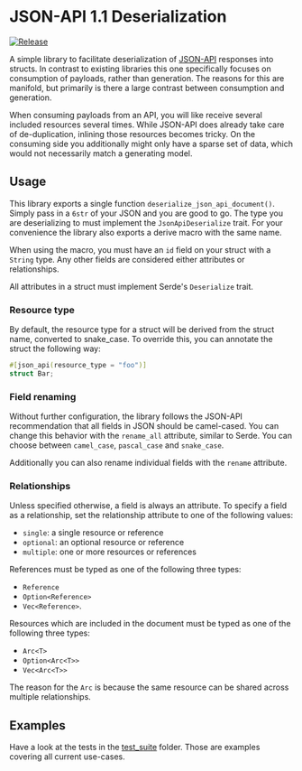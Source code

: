 # JSON-API 1.1 Deserialization

[![Release](https://github.com/DASPRiD/jsonapi-deserialize-rs/actions/workflows/release.yml/badge.svg)](https://github.com/DASPRiD/jsonapi-deserialize-rs/actions/workflows/release.yml)

A simple library to facilitate deserialization of [JSON-API](https://jsonapi.org/) responses into structs. In contrast
to existing libraries this one specifically focuses on consumption of payloads, rather than generation. The reasons for
this are manifold, but primarily is there a large contrast between consumption and generation.

When consuming payloads from an API, you will like receive several included resources several times. While JSON-API
does already take care of de-duplication, inlining those resources becomes tricky. On the consuming side you
additionally might only have a sparse set of data, which would not necessarily match a generating model.

## Usage

This library exports a single function `deserialize_json_api_document()`. Simply pass in a `6str` of your JSON and you
are good to go. The type you are deserializing to must implement the `JsonApiDeserialize` trait. For your convenience
the library also exports a derive macro with the same name.

When using the macro, you must have an `id` field on your struct with a `String` type. Any other fields are considered
either attributes or relationships.

All attributes in a struct must implement Serde's `Deserialize` trait.

### Resource type

By default, the resource type for a struct will be derived from the struct name, converted to snake_case. To override
this, you can annotate the struct the following way:

```rust
#[json_api(resource_type = "foo")]
struct Bar;
```

### Field renaming

Without further configuration, the library follows the JSON-API recommendation that all fields in JSON should be
camel-cased. You can change this behavior with the `rename_all` attribute, similar to Serde. You can choose between
`camel_case`, `pascal_case` and `snake_case`.

Additionally you can also rename individual fields with the `rename` attribute. 

### Relationships

Unless specified otherwise, a field is always an attribute. To specify a field as a relationship, set the relationship
attribute to one of the following values:

- `single`: a single resource or reference
- `optional`: an optional resource or reference
- `multiple`: one or more resources or references

References must be typed as one of the following three types:

- `Reference`
- `Option<Reference>`
- `Vec<Reference>`.

Resources which are included in the document must be typed as one of the following three types:

- `Arc<T>`
- `Option<Arc<T>>`
- `Vec<Arc<T>>`

The reason for the `Arc` is because the same resource can be shared across multiple relationships.

## Examples

Have a look at the tests in the [test_suite](./test_suite/tests) folder. Those are examples covering all current
use-cases.
